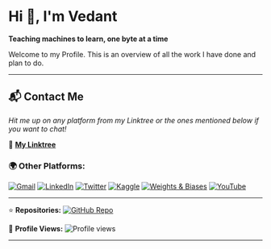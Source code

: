 # Hi 👋, I'm Vedant

**Teaching machines to learn, one byte at a time**

Welcome to my Profile. This is an overview of all the work I have done and plan to do.

---

## 📬 Contact Me
*Hit me up on any platform from my Linktree or the ones mentioned below if you want to chat!*

🔗 **[My Linktree](https://your-linktree-url-here)**

### 🌍 Other Platforms:
[![Gmail](https://img.shields.io/badge/Gmail-D14836?style=for-the-badge&logo=gmail&logoColor=white)](mailto:your-email@gmail.com)
[![LinkedIn](https://img.shields.io/badge/LinkedIn-0077B5?style=for-the-badge&logo=linkedin&logoColor=white)](https://linkedin.com/in/yourprofile)
[![Twitter](https://img.shields.io/badge/Twitter-1DA1F2?style=for-the-badge&logo=twitter&logoColor=white)](https://twitter.com/yourhandle)
[![Kaggle](https://img.shields.io/badge/Kaggle-20BEFF?style=for-the-badge&logo=kaggle&logoColor=white)](https://kaggle.com/yourprofile)
[![Weights & Biases](https://img.shields.io/badge/Weights_&_Biases-FFCC33?style=for-the-badge&logo=weightsandbiases&logoColor=black)](https://wandb.ai/yourprofile)
[![YouTube](https://img.shields.io/badge/Youtube-FF0000?style=for-the-badge&logo=youtube&logoColor=white)](https://youtube.com/c/yourchannel)

---
⭐ **Repositories:**  [![GitHub Repo](https://img.shields.io/github/stars/VedantPimple?style=social)](https://github.com/VedantPimple?tab=repositories)

👀 **Profile Views:** ![Profile views](https://komarev.com/ghpvc/?username=VedantPimple&color=blue)

---

